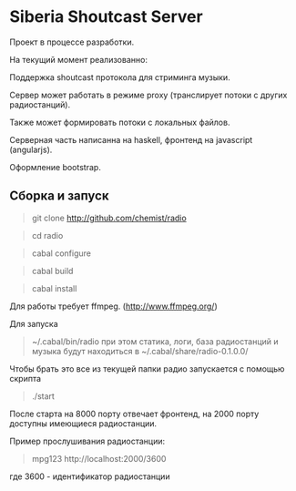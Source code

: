 Siberia Shoutcast Server
=======================

Проект в процессе разработки.

На текущий момент реализованно:

Поддержка shoutcast протокола для стриминга музыки.

Сервер может работать в режиме proxy (транслирует потоки с других радиостанций).

Также может формировать потоки с локальных файлов.

Серверная часть написанна на haskell, фронтенд на javascript (angularjs).

Оформление bootstrap.


Сборка и запуск
--------------

> git clone http://github.com/chemist/radio

> cd radio

> cabal configure

> cabal build

> cabal install

Для работы требует ffmpeg. (http://www.ffmpeg.org/)

Для запуска 
> ~/.cabal/bin/radio
при этом статика, логи, база радиостанций и музыка будут находиться в ~/.cabal/share/radio-0.1.0.0/

Чтобы брать это все из текущей папки радио запускается с помощью скрипта
> ./start

После старта на 8000 порту отвечает фронтенд, на 2000 порту доступны имеющиеся радиостанции.

Пример прослушивания радиостанции:

> mpg123 http://localhost:2000/3600

где 3600 - идентификатор радиостанции


